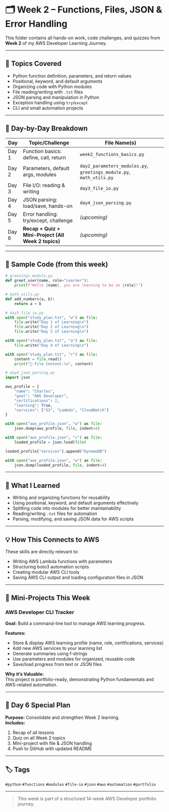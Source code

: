 # 🗂️ Week 2 – Functions, Files, JSON & Error Handling

This folder contains all hands-on work, code challenges, and quizzes from **Week 2** of my AWS Developer Learning Journey.

---

## 📅 Topics Covered

- Python function definition, parameters, and return values
- Positional, keyword, and default arguments
- Organizing code with Python modules
- File reading/writing with `.txt` files
- JSON parsing and manipulation in Python
- Exception handling using `try`/`except`
- CLI and small automation projects

---

## 📝 Day-by-Day Breakdown

| Day   | Topic/Challenge                                 | File Name(s)                      |
|-------|-------------------------------------------------|------------------------------------|
| Day 1 | Function basics: define, call, return           | `week2_functions_basics.py`       |
| Day 2 | Parameters, default args, modules               | `day2_parameters_modules.py`, `greetings_module.py`, `math_utils.py` |
| Day 3 | File I/O: reading & writing                     | `day3_file_io.py`                  |
| Day 4 | JSON parsing: load/save, hands-on                | `day4_json_parsing.py`             |
| Day 5 | Error handling: try/except, challenge            | *(upcoming)*                       |
| Day 6 | **Recap + Quiz + Mini-Project (All Week 2 topics)** | *(upcoming)*                       |

---

## 🚀 Sample Code (from this week)

```python
# greetings_module.py
def greet_user(name, role="Learner"):
    print(f"Hello {name}, you are learning to be an {role}!")

# math_utils.py
def add_numbers(a, b):
    return a + b

# day3_file_io.py
with open("study_plan.txt", "w") as file:
    file.write("Day 1 of Learning\n")
    file.write("Day 2 of Learning\n")
    file.write("Day 3 of Learning\n")

with open("study_plan.txt", "a") as file:
    file.write("Day 4 of Learning\n")

with open("study_plan.txt", "r") as file:
    content = file.read()
    print("📄 File Content:\n", content)

# day4_json_parsing.py
import json

aws_profile = {
    "name": "Charles",
    "goal": "AWS Developer",
    "certifications": 2,
    "learning": True,
    "services": ["S3", "Lambda", "CloudWatch"]
}

with open("aws_profile.json", "w") as file:
    json.dump(aws_profile, file, indent=4)

with open("aws_profile.json", "r") as file:
    loaded_profile = json.load(file)

loaded_profile["services"].append("DynamoDB")

with open("aws_profile.json", "w") as file:
    json.dump(loaded_profile, file, indent=4)
```

---

## 🎯 What I Learned

- Writing and organizing functions for reusability
- Using positional, keyword, and default arguments effectively
- Splitting code into modules for better maintainability
- Reading/writing `.txt` files for automation
- Parsing, modifying, and saving JSON data for AWS scripts

---

## 💡 How This Connects to AWS

These skills are directly relevant to:
- Writing AWS Lambda functions with parameters
- Structuring boto3 automation scripts
- Creating modular AWS CLI tools
- Saving AWS CLI output and loading configuration files in JSON

---

## 📂 Mini-Projects This Week

### AWS Developer CLI Tracker
**Goal:** Build a command-line tool to manage AWS learning progress.

**Features:**
- Store & display AWS learning profile (name, role, certifications, services)
- Add new AWS services to your learning list
- Generate summaries using f-strings
- Use parameters and modules for organized, reusable code
- Save/load progress from text or JSON files

**Why it’s Valuable:**  
This project is portfolio-ready, demonstrating Python fundamentals and AWS-related automation.

---

## 📅 Day 6 Special Plan

**Purpose:** Consolidate and strengthen Week 2 learning.  
**Includes:**
1. Recap of all lessons  
2. Quiz on all Week 2 topics  
3. Mini-project with file & JSON handling  
4. Push to GitHub with updated README

---

## 🏷️ Tags

`#python` `#functions` `#modules` `#file-io` `#json` `#aws` `#automation` `#portfolio`

---

> This week is part of a structured 14-week AWS Developer portfolio journey.